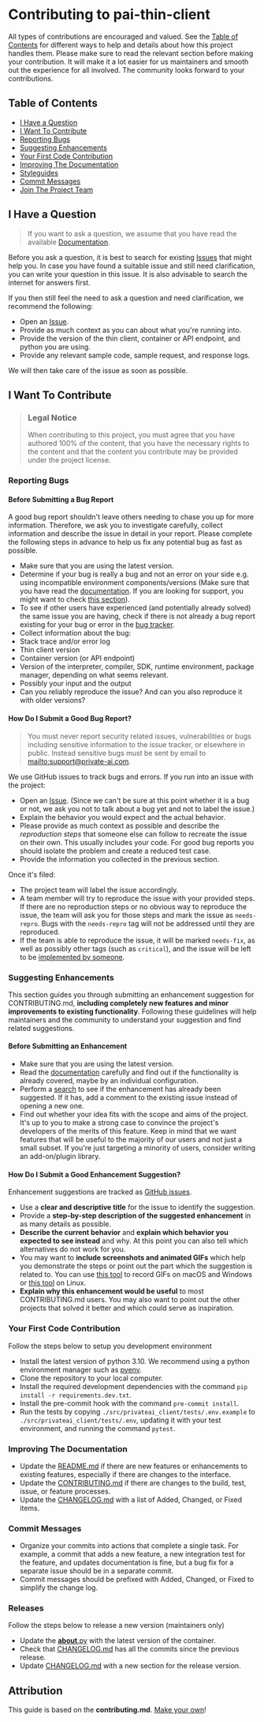 # Contributing to pai-thin-client

All types of contributions are encouraged and valued. See the [Table of Contents](#table-of-contents) for different ways to help and details about how this project handles them. Please make sure to read the relevant section before making your contribution. It will make it a lot easier for us maintainers and smooth out the experience for all involved. The community looks forward to your contributions.



## Table of Contents

- [I Have a Question](#i-have-a-question)
- [I Want To Contribute](#i-want-to-contribute)
- [Reporting Bugs](#reporting-bugs)
- [Suggesting Enhancements](#suggesting-enhancements)
- [Your First Code Contribution](#your-first-code-contribution)
- [Improving The Documentation](#improving-the-documentation)
- [Styleguides](#styleguides)
- [Commit Messages](#commit-messages)
- [Join The Project Team](#join-the-project-team)



## I Have a Question

> If you want to ask a question, we assume that you have read the available [Documentation](https://docs.private-ai.com).

Before you ask a question, it is best to search for existing [Issues](https://github.com/privateai/pai-thin-client/issues) that might help you. In case you have found a suitable issue and still need clarification, you can write your question in this issue. It is also advisable to search the internet for answers first.

If you then still feel the need to ask a question and need clarification, we recommend the following:

- Open an [Issue](https://github.com/privateai/pai-thin-client/issues/new).
- Provide as much context as you can about what you're running into.
- Provide the version of the thin client, container or API endpoint, and python you are using.
- Provide any relevant sample code, sample request, and response logs.

We will then take care of the issue as soon as possible.



## I Want To Contribute

> ### Legal Notice 
> When contributing to this project, you must agree that you have authored 100% of the content, that you have the necessary rights to the content and that the content you contribute may be provided under the project license.

### Reporting Bugs


#### Before Submitting a Bug Report

A good bug report shouldn't leave others needing to chase you up for more information. Therefore, we ask you to investigate carefully, collect information and describe the issue in detail in your report. Please complete the following steps in advance to help us fix any potential bug as fast as possible.

- Make sure that you are using the latest version.
- Determine if your bug is really a bug and not an error on your side e.g. using incompatible environment components/versions (Make sure that you have read the [documentation](). If you are looking for support, you might want to check [this section](#i-have-a-question)).
- To see if other users have experienced (and potentially already solved) the same issue you are having, check if there is not already a bug report existing for your bug or error in the [bug tracker](https://github.com/privateai/pai-thin-client/issues?q=label%3Abug).
- Collect information about the bug:
- Stack trace and/or error log
- Thin client version
- Container version (or API endpoint)
- Version of the interpreter, compiler, SDK, runtime environment, package manager, depending on what seems relevant.
- Possibly your input and the output
- Can you reliably reproduce the issue? And can you also reproduce it with older versions?


#### How Do I Submit a Good Bug Report?

> You must never report security related issues, vulnerabilities or bugs including sensitive information to the issue tracker, or elsewhere in public. Instead sensitive bugs must be sent by email to <mailto:support@private-ai.com>.

We use GitHub issues to track bugs and errors. If you run into an issue with the project:

- Open an [Issue](https://github.com/privateai/pai-thin-client/issues/new). (Since we can't be sure at this point whether it is a bug or not, we ask you not to talk about a bug yet and not to label the issue.)
- Explain the behavior you would expect and the actual behavior.
- Please provide as much context as possible and describe the *reproduction steps* that someone else can follow to recreate the issue on their own. This usually includes your code. For good bug reports you should isolate the problem and create a reduced test case.
- Provide the information you collected in the previous section.

Once it's filed:

- The project team will label the issue accordingly.
- A team member will try to reproduce the issue with your provided steps. If there are no reproduction steps or no obvious way to reproduce the issue, the team will ask you for those steps and mark the issue as `needs-repro`. Bugs with the `needs-repro` tag will not be addressed until they are reproduced.
- If the team is able to reproduce the issue, it will be marked `needs-fix`, as well as possibly other tags (such as `critical`), and the issue will be left to be [implemented by someone](#your-first-code-contribution).



### Suggesting Enhancements

This section guides you through submitting an enhancement suggestion for CONTRIBUTING.md, **including completely new features and minor improvements to existing functionality**. Following these guidelines will help maintainers and the community to understand your suggestion and find related suggestions.


#### Before Submitting an Enhancement

- Make sure that you are using the latest version.
- Read the [documentation](https://docs.private-ai.com) carefully and find out if the functionality is already covered, maybe by an individual configuration.
- Perform a [search](https://github.com/privateai/pai-thin-client/issues) to see if the enhancement has already been suggested. If it has, add a comment to the existing issue instead of opening a new one.
- Find out whether your idea fits with the scope and aims of the project. It's up to you to make a strong case to convince the project's developers of the merits of this feature. Keep in mind that we want features that will be useful to the majority of our users and not just a small subset. If you're just targeting a minority of users, consider writing an add-on/plugin library.


#### How Do I Submit a Good Enhancement Suggestion?

Enhancement suggestions are tracked as [GitHub issues](https://github.com/privateai/pai-thin-client/issues).

- Use a **clear and descriptive title** for the issue to identify the suggestion.
- Provide a **step-by-step description of the suggested enhancement** in as many details as possible.
- **Describe the current behavior** and **explain which behavior you expected to see instead** and why. At this point you can also tell which alternatives do not work for you.
- You may want to **include screenshots and animated GIFs** which help you demonstrate the steps or point out the part which the suggestion is related to. You can use [this tool](https://www.cockos.com/licecap/) to record GIFs on macOS and Windows or [this tool](https://github.com/colinkeenan/silentcast) on Linux. 
- **Explain why this enhancement would be useful** to most CONTRIBUTING.md users. You may also want to point out the other projects that solved it better and which could serve as inspiration.



### Your First Code Contribution

Follow the steps below to setup you development environment

- Install the latest version of python 3.10. We recommend using a python environment manager such as [pyenv](https://github.com/pyenv/pyenv).
- Clone the repository to your local computer.
- Install the required development dependencies with the command `pip install -r requirements.dev.txt`.
- Install the pre-commit hook with the command `pre-commit install`.
- Run the tests by copying `./src/privateai_client/tests/.env.example` to `./src/privateai_client/tests/.env`, updating it with your test environment, and running the command `pytest`.


### Improving The Documentation

- Update the [README.md](./README.md) if there are new features or enhancements to existing features, especially if there are changes to the interface.
- Update the [CONTRIBUTING.md](./CONTRIBUTING.md) if there are changes to the build, test, issue, or feature processes.
- Update the [CHANGELOG.md](./CHANGELOG.md) with a list of Added, Changed, or Fixed items.

### Commit Messages

- Organize your commits into actions that complete a single task. For example, a commit that adds a new feature, a new integration test for the feature, and updates documentation is fine, but a bug fix for a separate issue should be in a separate commit.
- Commit messages should be prefixed with Added, Changed, or Fixed to simplify the change log.

### Releases

Follow the steps below to release a new version (maintainers only)

- Update the [__about__.py](./src/privateai_client/__about__.py) with the latest version of the container.
- Check that [CHANGELOG.md](./CHANGELOG.md) has all the commits since the previous release.
- Update [CHANGELOG.md](./CHANGELOG.md) with a new section for the release version.

## Attribution
This guide is based on the **contributing.md**. [Make your own](https://contributing.md/)!
